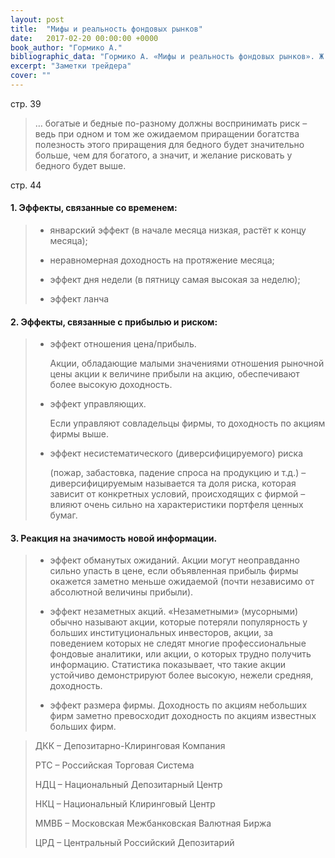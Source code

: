 ```yaml
---
layout: post
title:  "Мифы и реальность фондовых рынков"
date:   2017-02-20 00:00:00 +0000
book_author: "Гормико А."
bibliographic_data: "Гормико А. «Мифы и реальность фондовых рынков». Ж. «Рынок ценных бумаг», №1, 2006 г., стр.39; №2, 2006 г., стр.44"
excerpt: "Заметки трейдера"
cover: ""
---
```


стр. 39

> … богатые и бедные по-разному должны воспринимать риск – ведь при одном и том же ожидаемом приращении богатства полезность этого приращения для бедного будет значительно больше, чем для богатого, а значит, и желание рисковать у бедного будет выше.

стр. 44

#### 1. Эффекты, связанные со временем:
>
> - январский эффект (в начале месяца низкая, растёт к концу месяца);
>
> - неравномерная доходность на протяжение месяца;
>
> - эффект дня недели (в пятницу самая высокая за неделю);
>
> - эффект ланча

#### 2. Эффекты, связанные с прибылью и риском:
>
> - эффект отношения цена/прибыль. 
>
>   Акции, обладающие малыми значениями отношения рыночной цены акции к величине прибыли на акцию, обеспечивают более высокую доходность.
>
> - эффект управляющих.
>
>   Если управляют совладельцы фирмы, то доходность по акциям фирмы выше.
>
> - эффект несистематического (диверсифицируемого) риска
>
>   (пожар, забастовка, падение спроса на продукцию и т.д.) – диверсифицируемым называется та доля риска, которая зависит от конкретных условий, происходящих с фирмой – влияют очень сильно на характеристики портфеля ценных бумаг.
>

#### 3. Реакция на значимость новой информации.
>
> - эффект обманутых ожиданий.
>   Акции могут неоправданно сильно упасть в цене, если объявленная прибыль фирмы окажется заметно меньше ожидаемой (почти независимо от абсолютной величины прибыли).
>
> - эффект незаметных акций.
>   «Незаметными» (мусорными) обычно называют акции, которые потеряли популярность у больших институциональных инвесторов, акции, за поведением которых не следят многие профессиональные фондовые аналитики, или акции, о которых трудно получить информацию. Статистика показывает, что такие акции устойчиво демонстрируют более высокую, нежели средняя, доходность.
>
> - эффект размера фирмы.
>   Доходность по акциям небольших фирм заметно превосходит доходность по акциям известных больших фирм.

> ДКК – Депозитарно-Клиринговая Компания
>
> РТС – Российская Торговая Система
>
> НДЦ – Национальный Депозитарный Центр
>
> НКЦ – Национальный Клиринговый Центр
>
> ММВБ – Московская Межбанковская Валютная Биржа
>
> ЦРД – Центральный Российский Депозитарий
